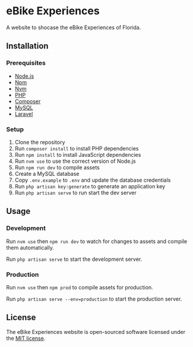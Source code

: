 # eBike Experiences

A website to shocase the eBike Experiences of Florida.

## Installation

### Prerequisites

-   [Node.js](https://nodejs.org/en/)
-   [Npm](https://www.npmjs.com/)
-   [Nvm](https://github.com/nvm-sh/nvm)
-   [PHP](https://www.php.net/)
-   [Composer](https://getcomposer.org/)
-   [MySQL](https://www.mysql.com/)
-   [Laravel](https://laravel.com/)

### Setup

1.  Clone the repository
2.  Run `composer install` to install PHP dependencies
3.  Run `npm install` to install JavaScript dependencies
4.  Run `nvm use` to use the correct version of Node.js
5.  Run `npm run dev` to compile assets
6.  Create a MySQL database
7.  Copy `.env.example` to `.env` and update the database credentials
8.  Run `php artisan key:generate` to generate an application key
9.  Run `php artisan serve` to run start the dev server

## Usage

### Development

Run `nvm use` then `npm run dev` to watch for changes to assets and compile them automatically.

Run `php artisan serve` to start the development server.

### Production

Run `nvm use` then `npm prod` to compile assets for production.

Run `php artisan serve --env=production` to start the production server.

## License

The eBike Experiences website is open-sourced software licensed under the [MIT license](https://opensource.org/licenses/MIT).
